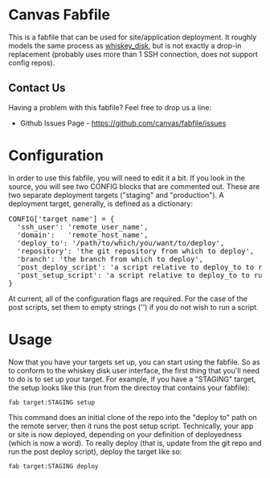 # Canvas Fabfile #

This is a fabfile that can be used for site/application deployment. It roughly
models the same process as
[whiskey_disk](https://github.com/flogic/whiskey_disk), but is not exactly a
drop-in replacement (probably uses more than 1 SSH connection, does not support
config repos).

## Contact Us ##

Having a problem with this fabfile? Feel free to drop us a line:

* Github Issues Page - https://github.com/canvas/fabfile/issues

# Configuration #

In order to use this fabfile, you will need to edit it a bit. If you look in
the source, you will see two CONFIG blocks that are commented out. These are
two separate deployment targets ("staging" and "production"). A deployment
target, generally, is defined as a dictionary:

<pre>CONFIG['target name'] = {
  'ssh_user': 'remote_user_name',
  'domain':   'remote_host_name',
  'deploy_to': '/path/to/which/you/want/to/deploy',
  'repository': 'the git repository from which to deploy',
  'branch': 'the branch from which to deploy',
  'post_deploy_script': 'a script relative to deploy_to to run after deploy',
  'post_setup_script': 'a script relative to deploy_to to run after setup'
}</pre>

At current, all of the configuration flags are required. For the case of the
post scripts, set them to empty strings ('') if you do not wish to run a script.

# Usage #

Now that you have your targets set up, you can start using the fabfile. So as
to conform to the whiskey disk user interface, the first thing that you'll need
to do is to set up your target. For example, if you have a "STAGING" target,
the setup looks like this (run from the directoy that contains your fabfile):

    fab target:STAGING setup

This command does an initial clone of the repo into the "deploy to" path on the
remote server, then it runs the post setup script. Technically, your app or site
is now deployed, depending on your definition of deployedness (which is now a
word). To really deploy (that is, update from the git repo and run the post
deploy script), deploy the target like so:

    fab target:STAGING deploy
